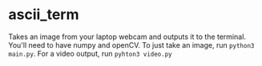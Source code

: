 # ascii_term
Takes an image from your laptop webcam and outputs it to the terminal. You'll need to have numpy and openCV.
To just take an image, run `python3 main.py`. For a video output, run `pyhton3 video.py`

